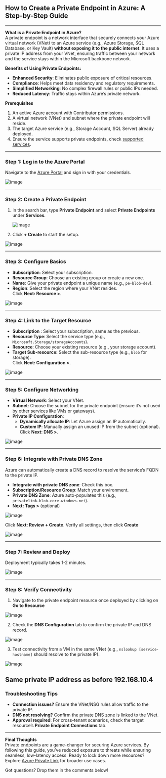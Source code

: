 ## How to Create a Private Endpoint in Azure: A Step-by-Step Guide 

---

**What is a Private Endpoint in Azure?**  
A private endpoint is a network interface that securely connects your Azure virtual network (VNet) to an Azure service (e.g., Azure Storage, SQL Database, or Key Vault) **without exposing it to the public internet**. It uses a private IP address from your VNet, ensuring traffic between your network and the service stays within the Microsoft backbone network.  

**Benefits of Using Private Endpoints:**  
- **Enhanced Security**: Eliminates public exposure of critical resources.  
- **Compliance**: Helps meet data residency and regulatory requirements.  
- **Simplified Networking**: No complex firewall rules or public IPs needed.  
- **Reduced Latency**: Traffic stays within Azure’s private network.  

**Prerequisites**  
1. An active Azure account with Contributor permissions.  
2. A virtual network (VNet) and subnet where the private endpoint will reside.  
3. The target Azure service (e.g., Storage Account, SQL Server) already deployed.  
4. Ensure the service supports private endpoints, check [supported services](https://learn.microsoft.com/en-us/azure/private-link/private-endpoint-overview).  

---

### **Step 1: Log in to the Azure Portal**  
Navigate to the [Azure Portal](https://portal.azure.com/) and sign in with your credentials.  

![image](https://github.com/user-attachments/assets/3f626cd7-0b87-4c34-9a42-bc433234fabe)

---

### **Step 2: Create a Private Endpoint**  
1. In the search bar, type **Private Endpoint** and select **Private Endpoints** under **Services**.

   ![image](https://github.com/user-attachments/assets/120b6cff-a524-4014-b3e0-a8e4304b8a95)

2. Click **+ Create** to start the setup.  

![image](https://github.com/user-attachments/assets/74c02a04-08ba-4016-97f8-43b9957aaf11)


---

### **Step 3: Configure Basics**  
- **Subscription**: Select your subscription.  
- **Resource Group**: Choose an existing group or create a new one.  
- **Name**: Give your private endpoint a unique name (e.g., `pe-blob-dev`).  
- **Region**: Select the region where your VNet resides.  
Click **Next: Resource >**.  

![image](https://github.com/user-attachments/assets/353c3ac0-cce0-4d45-8009-fcbcd2c9e6b7)


---

### **Step 4: Link to the Target Resource**  
- **Subscription** : Select your subscription, same as the previous.
- **Resource Type**: Select the service type (e.g., `Microsoft.Storage/storageAccounts`).
- **Resource**: Choose your existing resource (e.g., your storage account).  
- **Target Sub-resource**: Select the sub-resource type (e.g., `blob` for storage).  
Click **Next: Configuration >**.  

![image](https://github.com/user-attachments/assets/e7c19075-4425-4173-ae36-100c6c8d8b12)


---

### **Step 5: Configure Networking**  
- **Virtual Network**: Select your VNet.  
- **Subnet**: Choose the subnet for the private endpoint (ensure it’s not used by other services like VMs or gateways).  
- **Private IP Configuration**:  
  - **Dynamically allocate IP**: Let Azure assign an IP automatically.  
  - **Custom IP**: Manually assign an unused IP from the subnet (optional).  
Click **Next: DNS >**.

![image](https://github.com/user-attachments/assets/e85de637-1beb-46c8-ab86-27552023870d)


---

### **Step 6: Integrate with Private DNS Zone**  
Azure can automatically create a DNS record to resolve the service’s FQDN to the private IP.  
- **Integrate with private DNS zone**: Check this box.  
- **Subscription/Resource Group**: Match your environment.  
- **Private DNS Zone**: Azure auto-populates this (e.g., `privatelink.blob.core.windows.net`).  
- **Next: Tags >** (optional)

![image](https://github.com/user-attachments/assets/47f43ff3-b841-4496-ac26-600507d3fa0d)

Click  **Next: Review + Create**. Verify all settings, then click **Create**

![image](https://github.com/user-attachments/assets/48bc641f-4834-4b31-8bae-64a297da7c02)


---

### **Step 7: Review and Deploy**  
Deployment typically takes 1-2 minutes.  

![image](https://github.com/user-attachments/assets/a03f0bef-0c1f-4a0d-be2f-83360201c81d)

---

### **Step 8: Verify Connectivity**  
1. Navigate to the private endpoint resource once deployed by clicking on **Go to Resource**

![image](https://github.com/user-attachments/assets/13a4d8f7-a823-471a-8225-34a5f4996b5c)

   
2. Check the **DNS Configuration** tab to confirm the private IP and DNS record.

![image](https://github.com/user-attachments/assets/6627b87b-501b-422b-97fa-d821ae7af312)

3.  Test connectivity from a VM in the same VNet (e.g., `nslookup [service-hostname]` should resolve to the private IP).  

![image](https://github.com/user-attachments/assets/9682183e-22eb-4d56-b63a-42e09d97c0a1)

Same private IP address as before **192.168.10.4**
---

### **Troubleshooting Tips**  
- **Connection issues?** Ensure the VNet/NSG rules allow traffic to the private IP.  
- **DNS not resolving?** Confirm the private DNS zone is linked to the VNet.  
- **Approval required**: For cross-tenant scenarios, check the target resource’s **Private Endpoint Connections** tab.  

---

**Final Thoughts**  
Private endpoints are a game-changer for securing Azure services. By following this guide, you’ve reduced exposure to threats while ensuring seamless, low-latency access. Ready to lock down more resources? Explore [Azure Private Link](https://learn.microsoft.com/en-us/azure/private-link/) for broader use cases.  

Got questions? Drop them in the comments below!  
